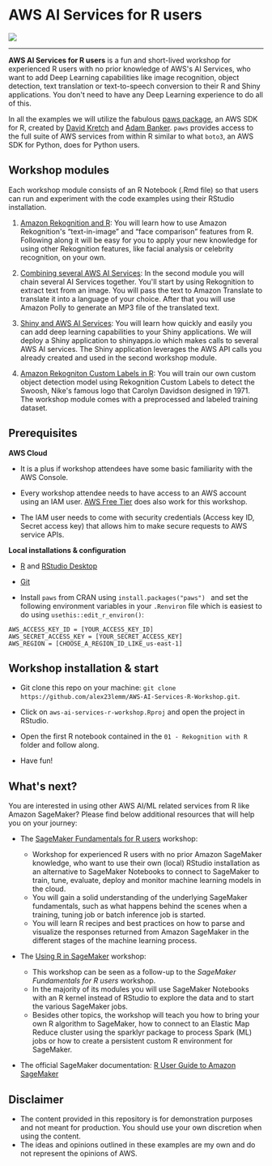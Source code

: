 
# AWS AI Services for R users

![](images/aws-ai-services-r-workshop_banner.PNG) 

---

**AWS AI Services for R users** is a fun and short-lived workshop for experienced R users with no prior knowledge of AWS's AI Services, who want to add Deep Learning capabilities like image recognition, object detection, text translation or text-to-speech conversion to their R and Shiny applications. You don't need to have any Deep Learning experience to do all of this. 

In all the examples we will utilize the fabulous [paws package](https://github.com/paws-r/paws), an AWS SDK for R, created by [David Kretch](https://github.com/davidkretch) and [Adam Banker](https://github.com/adambanker). `paws` provides access to the full suite of AWS services from within R similar to what `boto3`, an AWS SDK for Python, does for Python users. 

## Workshop modules

Each workshop module consists of an R Notebook (.Rmd file) so that users can run and experiment with the code examples using their RStudio installation. 

1. [Amazon Rekognition and R](/01_Using_Rekognition_from_R/01_Using_Rekognition_from_R.md): You will learn how to use Amazon Rekognition's “text-in-image” and “face comparison” features from  R. Following along it will be easy for you to apply your new knowledge for using other Rekognition features, like facial analysis or celebrity recognition,  on your own. 

2. [Combining several AWS AI Services](/02_Chaining_AI_Services_with_R/02_Chaining_AI_Services_with_R.md): In the second module you will chain several AI Services together. You'll start by using Rekognition to extract text from an image. You will pass the text to Amazon Translate to translate it into a language of your choice. After that you will use Amazon Polly to generate an MP3 file of the translated text.

3. [Shiny and AWS AI Services](/03_GoT_Shiny_app/Instructions.md): You will learn how quickly and easily you can add deep learning capabilities to your Shiny applications. We will deploy a Shiny application to shinyapps.io which makes calls to several AWS AI services. The Shiny application leverages the AWS API calls you already created and used in the second workshop module. 

4. [Amazon Rekogniton Custom Labels in R](/04_Rekognition_Custom_Labels_and_R/04_Rekognition_Custom_Labels_and_R.md): You will train our own custom object detection model using Rekognition Custom Labels to detect the Swoosh, Nike's famous logo that Carolyn Davidson designed in 1971. The workshop module comes with a preprocessed and labeled training dataset.

## Prerequisites 

**AWS Cloud**

* It is a plus if workshop attendees have some basic familiarity with the AWS Console.

* Every workshop attendee needs to have access to an AWS account using an IAM user. [AWS Free Tier](https://aws.amazon.com/de/free/) does also work for this workshop.

* The IAM user needs to come with security credentials (Access key ID, Secret access key) that allows him to make secure requests to AWS service APIs. 

**Local installations & configuration**

* [R](https://cran.r-project.org/) and [RStudio Desktop](https://rstudio.com/products/rstudio/download/)

* [Git](https://git-scm.com/downloads)

* Install `paws` from CRAN using `install.packages("paws") ` and set the following environment variables in your `.Renviron` file which is easiest to do using `usethis::edit_r_environ()`:

```{r}
AWS_ACCESS_KEY_ID = [YOUR_ACCESS_KEY_ID]
AWS_SECRET_ACCESS_KEY = [YOUR_SECRET_ACCESS_KEY]
AWS_REGION = [CHOOSE_A_REGION_ID_LIKE_us-east-1]
```

## Workshop installation & start

* Git clone this repo on your machine: `git clone https://github.com/alex23lemm/AWS-AI-Services-R-Workshop.git`.

* Click on `aws-ai-services-r-workshop.Rproj` and open the project in RStudio.

* Open the first R notebook contained in the `01 - Rekognition with R` folder and follow along.

* Have fun!


## What's next?

You are interested in using other AWS AI/ML related services from R like Amazon SageMaker? Please find below additional resources that will help you on your journey: 

* The [SageMaker Fundamentals for R users](https://github.com/alex23lemm/AWS-SageMaker-Fundamentals-R-Workshop) workshop:
  * Workshop for experienced R users with no prior Amazon SageMaker knowledge, who want to use their own (local) RStudio installation as an alternative to SageMaker Notebooks to connect to SageMaker to train, tune, evaluate, deploy and monitor machine learning models in the cloud.
  * You will gain a solid understanding of the underlying SageMaker fundamentals, such as what happens behind the scenes when a training, tuning job or batch inference job is started.
  * You will learn R recipes and best practices on how to parse and visualize the responses returned from Amazon SageMaker in the different stages of the machine learning process. 


* The [Using R in SageMaker](https://github.com/nickminaie/AWS-SageMaker-R-Workshop) workshop:
  * This workshop can be seen as a follow-up to the *SageMaker Fundamentals for R users* workshop.
  * In the majority of its modules you will use SageMaker Notebooks with an R kernel instead of RStudio to explore the data and to start the various SageMaker jobs.
  * Besides other topics, the workshop will teach you how to bring your own R algorithm to SageMaker, how to connect to an Elastic Map Reduce cluster using the sparklyr package to process Spark (ML) jobs or how to create a persistent custom R environment for SageMaker.

* The official SageMaker documentation: [R User Guide to Amazon SageMaker](https://docs.aws.amazon.com/sagemaker/latest/dg/r-guide.html)


## Disclaimer

* The content provided in this repository is for demonstration purposes and not meant for production. You should use your own discretion when using the content.
* The ideas and opinions outlined in these examples are my own and do not represent the opinions of AWS.
